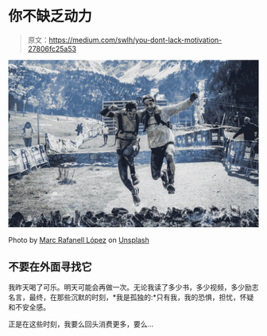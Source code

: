 # 你不缺乏动力

> 原文：<https://medium.com/swlh/you-dont-lack-motivation-27806fc25a53>

![](img/2b541e1bcdccedbbeb1a35792a698900.png)

Photo by [Marc Rafanell López](https://unsplash.com/@marcrafanell?utm_source=medium&utm_medium=referral) on [Unsplash](https://unsplash.com?utm_source=medium&utm_medium=referral)

## 不要在外面寻找它

我昨天喝了可乐。明天可能会再做一次。无论我读了多少书，多少视频，多少励志名言，最终，在那些沉默的时刻，*我是孤独的:*只有我，我的恐惧，担忧，怀疑和不安全感。

正是在这些时刻，我要么回头消费更多，要么…